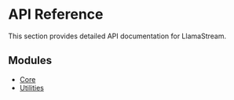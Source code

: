# API Reference

This section provides detailed API documentation for LlamaStream.

## Modules

- [Core](core.md)
- [Utilities](utilities.md)

